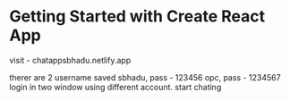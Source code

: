 # Getting Started with Create React App

visit - chatappsbhadu.netlify.app

therer are 2 username saved
sbhadu, pass - 123456
opc, pass - 1234567
login in two window using different account.
start chating
